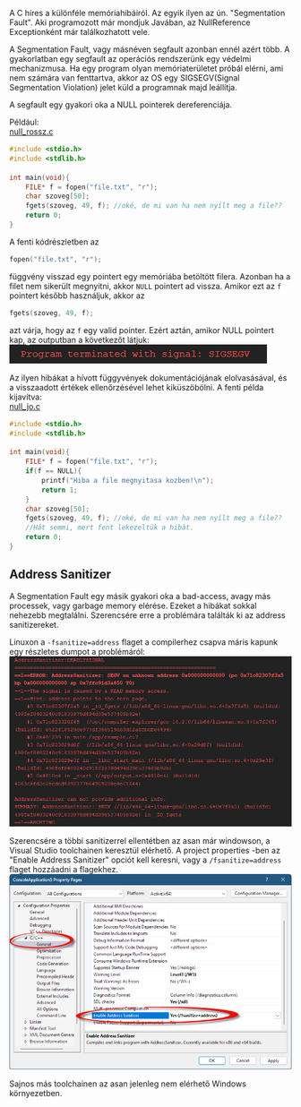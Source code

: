 A C híres a különféle memóriahibáiról. Az egyik ilyen az ún. "Segmentation Fault". Aki programozott már mondjuk Javában, az NullReference Exceptionként már találkozhatott vele.

A Segmentation Fault, vagy másnéven segfault azonban ennél azért több. A gyakorlatban egy segfault az operációs rendszerünk egy védelmi mechanizmusa. Ha egy program olyan memóriaterületet próbál elérni, ami nem számára van fenttartva, akkor az OS egy SIGSEGV(Signal Segmentation Violation) jelet küld a programnak majd leállítja. 

A segfault egy gyakori oka a NULL pointerek dereferenciája.

Például: <br>
[null_rossz.c](example/null_rossz.c)

```cpp
#include <stdio.h>
#include <stdlib.h>

int main(void){
    FILE* f = fopen("file.txt", "r");
    char szoveg[50];
    fgets(szoveg, 49, f); //oké, de mi van ha nem nyílt meg a file??
    return 0;
}
```

A fenti kódrészletben az
```c
fopen("file.txt", "r");
```

függvény visszad egy pointert egy memóriába betöltött filera. Azonban ha a filet nem sikerült megnyitni, akkor `NULL` pointert ad vissza. Amikor ezt az `f` pointert később használjuk, akkor az 
```c
fgets(szoveg, 49, f);
```
azt várja, hogy az `f` egy valid pointer. Ezért aztán, amikor NULL pointert kap, az outputban a következőt látjuk:<br>
![alt text](image.png)

Az ilyen hibákat a hívott függyvények dokumentációjának elolvasásával, és a visszaadott értékek ellenőrzésével lehet kiküszöbölni. 
A fenti példa kijavítva:<br>
[null_jo.c](example/null_jo.c)

```c
#include <stdio.h>
#include <stdlib.h>

int main(void){
    FILE* f = fopen("file.txt", "r");
    if(f == NULL){
        printf("Hiba a file megnyitasa kozben!\n");
        return 1;
    }
    char szoveg[50];
    fgets(szoveg, 49, f); //oké, de mi van ha nem nyílt meg a file??
    //Hát semmi, mert fent lekezeltük a hibát.
    return 0;
}
```

## Address Sanitizer

A Segmentation Fault egy másik gyakori oka a bad-access, avagy más processek, vagy garbage memory elérése. Ezeket a hibákat sokkal nehezebb megtalálni. Szerencsére erre a problémára találták ki az address sanitizereket. 

Linuxon a `-fsanitize=address` flaget a compilerhez csapva máris kapunk egy részletes dumpot a problémáról:
![alt text](image-1.png)

Szerencsére a többi sanitizerrel ellentétben az asan már windowson, a Visual Studio toolchainen keresztül elérhető. A project properties -ben az "Enable Address Sanitizer" opciót kell keresni, vagy a `/fsanitize=address` flaget hozzáadni a flagekhez.
![alt text](image-2.png)

Sajnos más toolchainen az asan jelenleg nem elérhető Windows környezetben. 
